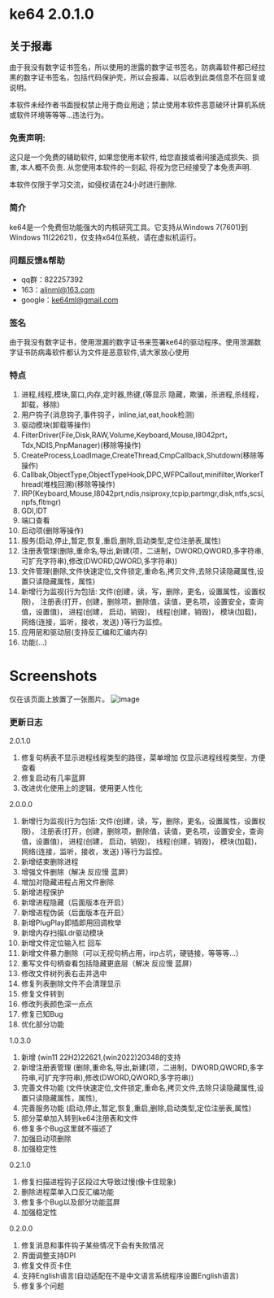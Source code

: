 # ke64 2.0.1.0

## 关于报毒
由于我没有数字证书签名，所以使用的泄露的数字证书签名，防病毒软件都已经拉黑的数字证书签名，包括代码保护壳，所以会报毒，以后收到此类信息不在回复或说明。

本软件未经作者书面授权禁止用于商业用途；禁止使用本软件恶意破环计算机系统或软件环境等等等...违法行为。

### 免责声明:
这只是一个免费的辅助软件, 如果您使用本软件, 给您直接或者间接造成损失、损害, 本人概不负责. 从您使用本软件的一刻起, 将视为您已经接受了本免责声明.

本软件仅限于学习交流，如侵权请在24小时进行删除.

### 简介

ke64是一个免费但功能强大的内核研究工具。它支持从Windows 7(7601)到Windows 11(22621)，仅支持x64位系统，请在虚拟机运行。

### 问题反馈&帮助
* qq群：822257392
* 163：alinml@163.com
* google：ke64ml@gmail.com

### 签名
由于我没有数字证书，使用泄漏的数字证书来签署ke64的驱动程序。使用泄漏数字证书防病毒软件都认为文件是恶意软件,请大家放心使用


### 特点
1. 进程,线程,模块,窗口,内存,定时器,热键,(等显示 隐藏，欺骗，杀进程,杀线程，卸载，移除)
2. 用户钩子(消息钩子,事件钩子，inline,iat,eat,hook检测)
3. 驱动模块(卸载等操作)
4. FilterDriver(File,Disk,RAW,Volume,Keyboard,Mouse,I8042prt，Tdx,NDIS,PnpManager)(移除等操作)
5. CreateProcess,LoadImage,CreateThread,CmpCallback,Shutdown(移除等操作)
6. Callbak,ObjectType,ObjectTypeHook,DPC,WFPCallout,minifilter,WorkerThread(堆栈回溯)(移除等操作)
7. IRP(Keyboard,Mouse,I8042prt,ndis,nsiproxy,tcpip,partmgr,disk,ntfs,scsi,npfs,fltmgr)
8. GDI,IDT
9. 端口查看
10. 启动项(删除等操作)
11. 服务(启动,停止,暂定,恢复,重启,删除,启动类型,定位注册表,属性)
12. 注册表管理(删除,重命名,导出,新建(项，二进制，DWORD,QWORD,多字符串,可扩充字符串),修改(DWORD,QWORD,多字符串))
13. 文件管理(删除,文件快速定位,文件锁定,重命名,拷贝文件,去除只读隐藏属性,设置只读隐藏属性，属性)
14. 新增行为监视(行为包括:
文件(创建，读，写，删除，更名，设置属性，设置权限)，
注册表(打开，创建，删除项，删除值，读值，更名项，设置安全，查询值，设置值)，
进程(创建， 启动，销毁)，
线程(创建，销毁)，
模块(加载)，
网络(连接，监听，接收，发送)
)等行为监控。
15. 应用层和驱动层(支持反汇编和汇编内存)
16. 功能(...)

# Screenshots
仅在该页面上放置了一张图片。
![image](https://github.com/alinml/ke64/blob/main/screenshots/mon.png)

### 更新日志 
2.0.1.0
1. 修复句柄表不显示进程线程类型的路径，菜单增加 仅显示进程线程类型，方便查看
2. 修复启动有几率蓝屏
3. 改进优化使用上的逻辑，使用更人性化

2.0.0.0
1. 新增行为监视(行为包括:
文件(创建，读，写，删除，更名，设置属性，设置权限)，
注册表(打开，创建，删除项，删除值，读值，更名项，设置安全，查询值，设置值)，
进程(创建， 启动，销毁)，
线程(创建，销毁)，
模块(加载)，
网络(连接，监听，接收，发送)
)等行为监控。
2. 新增结束删除进程
3. 增强文件删除（解决 反应慢 蓝屏）
4. 增加对隐藏进程占用文件删除
5. 新增进程保护
6. 新增进程隐藏（后面版本在开启）
7. 新增进程伪装（后面版本在开启）
8. 新增PlugPlay即插即用回调枚举
9. 新增内存扫描Ldr驱动模块
10. 新增文件定位输入栏 回车
11. 新增文件暴力删除（可以无视句柄占用，irp占坑，硬链接，等等等...）
12. 重写文件句柄查看包括隐藏更底层（解决 反应慢 蓝屏）
13. 修改文件树列表右击并选中
14. 修复列表删除文件不会清理显示
15. 修复文件转到
16. 修改列表颜色深一点点
17. 修复已知Bug
18. 优化部分功能

1.0.3.0
1. 新增 (win11 22H2)22621,(win2022)20348的支持
2. 新增注册表管理 (删除,重命名,导出,新建(项，二进制，DWORD,QWORD,多字符串,可扩充字符串),修改(DWORD,QWORD,多字符串))
3. 完善文件功能 (文件快速定位,文件锁定,重命名,拷贝文件,去除只读隐藏属性,设置只读隐藏属性，属性),
4. 完善服务功能 (启动,停止,暂定,恢复,重启,删除,启动类型,定位注册表,属性)
5. 部分菜单加入转到ke64注册表和文件
6. 修复多个Bug这里就不描述了
7. 加强启动项删除
8. 加强稳定性

0.2.1.0
1. 修复扫描进程钩子区段过大导致过慢(像卡住现象)
2. 删除进程菜单入口反汇编功能
3. 修复多个Bug以及部分功能蓝屏
4. 加强稳定性

0.2.0.0
1. 修复消息和事件钩子某些情况下会有失败情况
2. 界面调整支持DPI
3. 修复文件页卡住
4. 支持English语言(自动适配在不是中文语言系统程序设置English语言)
5. 修复多个问题

